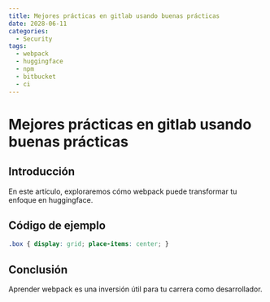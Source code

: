 ```yaml
---
title: Mejores prácticas en gitlab usando buenas prácticas
date: 2028-06-11
categories:
  - Security
tags:
  - webpack
  - huggingface
  - npm
  - bitbucket
  - ci
---
```


# Mejores prácticas en gitlab usando buenas prácticas

## Introducción

En este artículo, exploraremos cómo webpack puede transformar tu enfoque en huggingface.

## Código de ejemplo

```css
.box { display: grid; place-items: center; }
```

## Conclusión

Aprender webpack es una inversión útil para tu carrera como desarrollador.